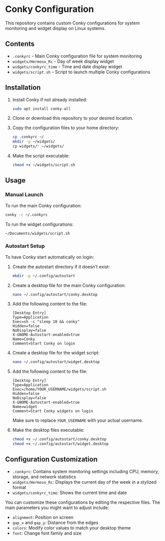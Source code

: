 # Conky Configuration

This repository contains custom Conky configurations for system monitoring and widget display on Linux systems.

## Contents

- `.conkyrc` - Main Conky configuration file for system monitoring
- `widgets/Hermoso_Rc` - Day of week display widget
- `widgets/conkyrc_time` - Time and date display widget
- `widgets/script.sh` - Script to launch multiple Conky configurations

## Installation

1. Install Conky if not already installed:
   ```bash
   sudo apt install conky-all
   ```

2. Clone or download this repository to your desired location.

3. Copy the configuration files to your home directory:
   ```bash
   cp .conkyrc ~/
   mkdir -p ~/widgets/
   cp widgets/* ~/widgets/
   ```

4. Make the script executable:
   ```bash
   chmod +x ~/widgets/script.sh
   ```

## Usage

### Manual Launch

To run the main Conky configuration:
```bash
conky -c ~/.conkyrc
```

To run the widget configurations:
```bash
~/Documents/widgets/script.sh
```

### Autostart Setup

To have Conky start automatically on login:

1. Create the autostart directory if it doesn't exist:
   ```bash
   mkdir -p ~/.config/autostart
   ```

2. Create a desktop file for the main Conky configuration:
   ```bash
   nano ~/.config/autostart/conky.desktop
   ```

3. Add the following content to the file:
   ```
   [Desktop Entry]
   Type=Application
   Exec=sh -c "sleep 10 && conky"
   Hidden=false
   NoDisplay=false
   X-GNOME-Autostart-enabled=true
   Name=Conky
   Comment=Start Conky on login
   ```

4. Create a desktop file for the widget script:
   ```bash
   nano ~/.config/autostart/widget.desktop
   ```

5. Add the following content to the file:
   ```
   [Desktop Entry]
   Type=Application
   Exec=/home/YOUR_USERNAME/widgets/script.sh
   Hidden=false
   NoDisplay=false
   X-GNOME-Autostart-enabled=true
   Name=widget
   Comment=Start Conky widgets on login
   ```
   
   Make sure to replace `YOUR_USERNAME` with your actual username.

6. Make the desktop files executable:
   ```bash
   chmod +x ~/.config/autostart/conky.desktop
   chmod +x ~/.config/autostart/widget.desktop
   ```

## Configuration Customization

- `.conkyrc`: Contains system monitoring settings including CPU, memory, storage, and network statistics
- `widgets/Hermoso_Rc`: Displays the current day of the week in a stylized format
- `widgets/conkyrc_time`: Shows the current time and date

You can customize these configurations by editing the respective files. The main parameters you might want to adjust include:

- `alignment`: Position on screen
- `gap_x` and `gap_y`: Distance from the edges
- `colors`: Modify color values to match your desktop theme
- `font`: Change font family and size
